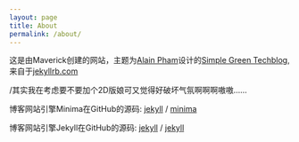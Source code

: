 ```yaml
---
layout: page
title: About
permalink: /about/
---
```


这是由Maverick创建的网站，主题为[Alain Pham](https://github.com/alainpham)设计的[Simple Green Techblog](http://jekyllthemes.org/themes/SIMPLE-GREEN-TECH/),来自于[jekyllrb.com](https://jekyllrb.com/)

/其实我在考虑要不要加个2D版娘可又觉得好破坏气氛啊啊啊嗷嗷……

博客网站引擎Minima在GitHub的源码:
[jekyll][jekyll-organization] /
[minima](https://github.com/jekyll/minima)

博客网站引擎Jekyll在GitHub的源码:
[jekyll][jekyll-organization] /
[jekyll](https://github.com/jekyll/jekyll)


[jekyll-organization]: https://github.com/jekyll
